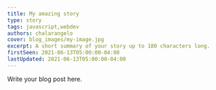 ```yaml
---
title: My amazing story
type: story
tags: javascript,webdev
authors: chalarangelo
cover: blog_images/my-image.jpg
excerpt: A short summary of your story up to 180 characters long.
firstSeen: 2021-06-13T05:00:00-04:00
lastUpdated: 2021-06-13T05:00:00-04:00
---
```


Write your blog post here.
